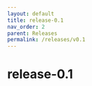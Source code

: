 ```yaml
---
layout: default
title: release-0.1
nav_order: 2
parent: Releases
permalink: /releases/v0.1
---
```


# release-0.1